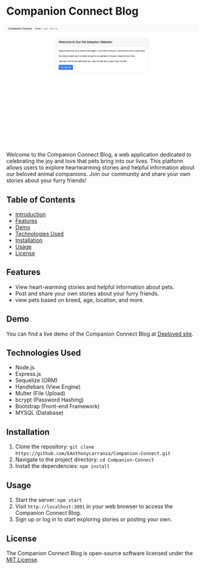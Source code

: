 # Companion Connect Blog

![Companion Connect Blog](uploads/Screenshot%202023-08-07%20at%207.25.00%20PM.png)

Welcome to the Companion Connect Blog, a web application dedicated to celebrating the joy and love that pets bring into our lives. This platform allows users to explore heartwarming stories and helpful information about our beloved animal companions. Join our community and share your own stories about your furry friends!

## Table of Contents
- [Introduction](#companion-connect-blog)
- [Features](#features)
- [Demo](#demo)
- [Technologies Used](#technologies-used)
- [Installation](#installation)
- [Usage](#usage)
- [License](#license)

## Features
- View heart-warming stories and helpful information about pets.
- Post and share your own stories about your furry friends.
- view pets based on breed, age, location, and more.

## Demo
You can find a live demo of the Companion Connect Blog at [Deployed site](https://companion-connect-2872c986be71.herokuapp.com/).

## Technologies Used
- Node.js
- Express.js
- Sequelize (ORM)
- Handlebars (View Engine)
- Multer (File Upload)
- bcrypt (Password Hashing)
- Bootstrap (Front-end Framework)
- MYSQL (Database)

## Installation
1. Clone the repository: `git clone https://github.com/EAnthonycarranza/Companion-Connect.git`
2. Navigate to the project directory: `cd Companion-Connect`
3. Install the dependencies: `npm install`

## Usage
1. Start the server: `npm start`
2. Visit `http://localhost:3001` in your web browser to access the Companion Connect Blog.
3. Sign up or log in to start exploring stories or posting your own.

## License
The Companion Connect Blog is open-source software licensed under the [MIT License](https://opensource.org/licenses/MIT).
